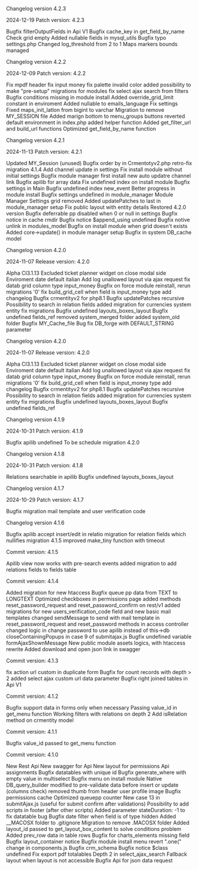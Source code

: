 Changelog version 4.2.3

2024-12-19 Patch version: 4.2.3

Bugfix filterOutputFields in Api V1
Bugfix cache_key in get_field_by_name
Check grid empty
Added nullable fields in mysql_utils
Bugfix typo settings.php
Changed log_threshold from 2 to 1
Maps markers bounds managed

Changelog version 4.2.2

2024-12-09 Patch version: 4.2.2

Fix mpdf header
fix input money
fix palette invalid color
added possibility to make "pre-setup" migrations for modules
fix select ajax search from filters
Bugfix conditions missing in module install
Added override_grid_limit constant in enviroment
Added nullable to emails_language
Fix settings
Fixed maps_init_latlon from bigint to varchar
Migration to remove MY_SESSION file
Added marign bottom to menu_groups buttons
reverted default environment in index.php
added helper function
Added get_filter_url and build_url functions
Optimized get_field_by_name function

Changelog version 4.2.1

2024-11-13 Patch version: 4.2.1

Updated MY_Session (unused)
Bugfix order by in Crmentotyv2.php
retro-fix migration 4.1.4
Add channel update in settings
Fix install module without initial settings
Bugfix module manager first install
new auto updatre channel link
Bugfix apilib for array data
Fix undefined index on install module
Bugfix settings in Main
Bugfix undefined index new_event
Better progress in module install
Bugfix settings undefined in module_manager
Module Manager Settings grid removed
Added updatePatches to last in module_manager setup
Fix public layout with entity details
Restored 4.2.0 version
Bugfix deferrable pp disabled when 0 or null in settings
Bugfix notice in cache rmdir
Bugfix notice $append_using undefined
Bugfix notive unlink in modules_model
Bugfix on install module when grid doesn't exists
Added core->update() in module manager setup
Bugfix in system DB_cache model

Changelog version 4.2.0

2024-11-07 Release version: 4.2.0

Alpha CI3.1.13
Excluded ticket planner widget on close modal side
Enviroment date default italian
Add log unallowed layout via ajax request
fix datab grid column type input_money
Bugfix on force module reinstall, rerun migrations '0'
fix build_grid_cell when field is input_money type
add changelog
Bugfix crmentityv2 for php8.1
Bugfix updatePatches recursive
Possibility to search in relation fields
added migration for currencies system entity
fix migrations
Bugfix undefined layouts_boxes_layout
Bugfix undefined fields_ref
removed system_merged folder
added system_old folder
Bugfix MY_Cache_file
Bug fix DB_forge with DEFAULT_STRING parameter

Changelog version 4.2.0

2024-11-07 Release version: 4.2.0

Alpha CI3.1.13
Excluded ticket planner widget on close modal side
Enviroment date default italian
Add log unallowed layout via ajax request
fix datab grid column type input_money
Bugfix on force module reinstall, rerun migrations '0'
fix build_grid_cell when field is input_money type
add changelog
Bugfix crmentityv2 for php8.1
Bugfix updatePatches recursive
Possibility to search in relation fields
added migration for currencies system entity
fix migrations
Bugfix undefined layouts_boxes_layout
Bugfix undefined fields_ref

Changelog version 4.1.9

2024-10-31 Patch version: 4.1.9

Bugfix apilib undefined
To be schedule migration 4.2.0

Changelog version 4.1.8

2024-10-31 Patch version: 4.1.8

Relations searchable in apilib
Bugfix undefined layouts_boxes_layout

Changelog version 4.1.7

2024-10-29 Patch version: 4.1.7

Bugfix migration mail template and user verification code

Changelog version 4.1.6
 
Bugfix apilib accept insert/edit in relatio
migration for relation fields which nullifies migration 4.1.5
improved make_tiny function with timeout

Commit version: 4.1.5

Apilib view now works with pre-search events
added migration to add relations fields to fields table

Commit version: 4.1.4

Added migration for new htaccess
Bugfix queue pp data from TEXT to LONGTEXT
Optimized checkboxes in permissions page
added methods reset_password_request and reset_password_confirm on rest/v1
added migrations for new users_verification_code field and new basic mail templates
changed sendMessage to send with mail template in reset_password_request and reset_password methods in access controller
changed logic in change password to use apilib instead of this->db
closeContainingPopups in case 9 of submitajax.js
Bugfix undefined variable formAjaxShownMessage
New public module assets logics, with htaccess rewrite
Added download and open json link in swagger

Commit version: 4.1.3

fix action url custom in duplicate form
Bugfix for count records with depth > 2
added select ajax custom url data parameter
Bugfix right joined tables in Api V1

Commit version: 4.1.2

Bugfix support data in forms only when necessary
Passing value_id in get_menu function
Working filters with relations on depth 2
Add isRelation method on crmentity model

Commit version: 4.1.1

Bugfix value_id passed to get_menu function

Commit version: 4.1.0

New Rest Api
New swagger for Api
New layout for permissions Api assignments
Bugfix datatables with unique id
Bugfix generate_where with empty value in multiselect
Bugfix menu on install module
Native DB_query_builder modified to pre-validate data before insert or update (columns check)
removed thumb from header user profile image
Bugfix permissions cache
Optimized queuepp counter
New case 13 in submitAjax.js (useful for submit confirm after validations)
Possibility to add scripts in footer (after other scripts)
Added parameter stateDuration: -1 to fix datatable bug
Bugfix date filter when field is of type hidden
Added __MACOSX folder to .gitignore
Migration to remove .MACOSX folder
Added layout_id passed to get_layout_box_content to solve conditions problem
Added prev_row data in table rows
Bugfix for charts_elements missing field
Bugfix layout_container notice
Bugfix module install menu
revert ".one(" change in components.js
Bugfix crm_schema
Bugfix notice $class undefined
Fix export pdf totalables
Depth 2 in select_ajax_search
Fallback layout when layout is not accessible
Bugfix Api for json data request
